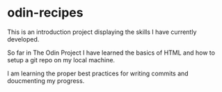 # odin-recipes
This is an introduction project displaying the skills I have currently developed. 

So far in The Odin Project I have learned the basics of HTML and how to setup a git repo on my local machine. 

I am learning the proper best practices for writing commits and doucmenting my progress.
